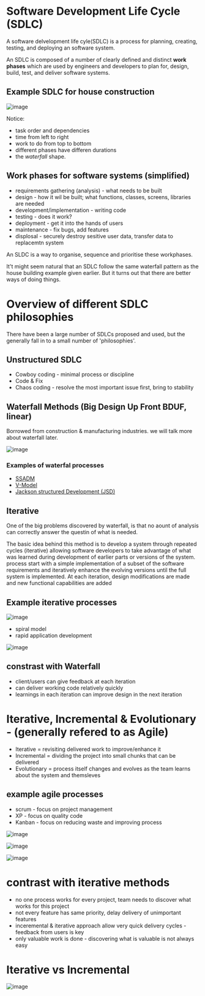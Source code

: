 # Software Development Life Cycle (SDLC)

A software delvelopment life cyle(SDLC) is a process for planning, creating, testing, and deploying an software system.

An SDLC is  composed of a number of clearly defined and distinct __work phases__ which are used by engineers and 
developers to plan for, design, build, test, and deliver software systems.

## Example SDLC for house construction

![image](https://user-images.githubusercontent.com/105429/122201264-c674f480-ce93-11eb-959a-79d7caf7636d.png)


Notice:
- task order and dependencies
- time from left to right
- work to do from top to bottom
- different phases have differen durations
- the _waterfall_ shape.

## Work phases for software systems (simplified)

- requirements gathering (analysis) - what needs to be built
- design - how it wil be built; what functions, classes, screens, libraries are needed 
- development/implementation - writing code
- testing - does it work?
- deployment - get it into the hands of users
- maintenance - fix bugs, add features
- displosal - securely destroy sesitive user data, transfer data to replacemtn system

An SLDC is a way to organise, sequence and prioritise these workphases.

It't might seem natural that an SDLC follow the same waterfall pattern as the house building example given earlier. But it turns out that there are better ways of doing things.

# Overview of different SDLC philosophies

There have been a large number of SDLCs proposed and used, but the generally fall in to a small number of 'philosophies'.

## Unstructured SDLC

- Cowboy coding - minimal process or discipline
- Code & Fix
- Chaos coding - resolve the most important issue first, bring to stability

## Waterfall Methods (Big Design Up Front BDUF, linear)

Borrowed from construction & manufacturing industries. we will talk more about waterfall later.

![image](https://user-images.githubusercontent.com/105429/122202919-6aab6b00-ce95-11eb-89c1-1b4f97dfa954.png)

### Examples of waterfal processes
- [SSADM](https://en.wikipedia.org/wiki/Structured_systems_analysis_and_design_method)
- [V-Model](https://en.wikipedia.org/wiki/V-Model)
- [Jackson structured Development (JSD)](https://en.wikipedia.org/wiki/Jackson_system_development)

## Iterative

One of the big problems discovered by waterfall, is that no aount of analysis can correctly answer the questin of what is needed.

The basic idea behind this method is to develop a system through repeated cycles (iterative)
allowing software developers to take advantage of what was learned during development of earlier parts or versions of the system.
process start with a simple implementation of a subset of the software requirements and iteratively enhance the evolving versions until the full system is
implemented. At each iteration, design modifications are made and new functional capabilities are added

## Example iterative processes

![image](https://user-images.githubusercontent.com/105429/122206163-fa064d80-ce98-11eb-9044-fc19c24472e9.png)

- spiral model
- rapid application development

![image](https://user-images.githubusercontent.com/105429/122206068-de02ac00-ce98-11eb-8158-5a2253bcdc7b.png)


## constrast with Waterfall

- client/users can give feedback at each iteration
- can deliver working code relatively quickly
- learnings in each iteration can improve design in the next iteration



# Iterative, Incremental & Evolutionary - (generally refered to as Agile)

- Iterative = revisiting delivered work to improve/enhance it
- Incremental = dividing the project into small chunks that can be delivered
- Evolutionary = process itself changes and evolves as the team learns about the system and themsleves

## example agile processes

- scrum - focus on project management
- XP - focus on quality code
- Kanban - focus on reducing waste and improving process

![image](https://user-images.githubusercontent.com/105429/122208521-51a5b880-ce9b-11eb-9893-0bbccd0c8737.png)

![image](https://user-images.githubusercontent.com/105429/122208475-3f2b7f00-ce9b-11eb-8d47-87b94fe9635e.png)

![image](https://user-images.githubusercontent.com/105429/122208543-579b9980-ce9b-11eb-8144-11d3dd39a02a.png)




# contrast with iterative methods

- no one process works for every project, team needs to discover what works for this project
- not every feature has same priority, delay delivery of unimportant features 
- inceremental & iterative approach allow very quick delivery cycles - feedback from users is key
- only valuable work is done - discovering what is valuable is not always easy  


# Iterative vs Incremental

![image](https://user-images.githubusercontent.com/105429/122209054-fde79f00-ce9b-11eb-86c5-27ca260639f8.png)



